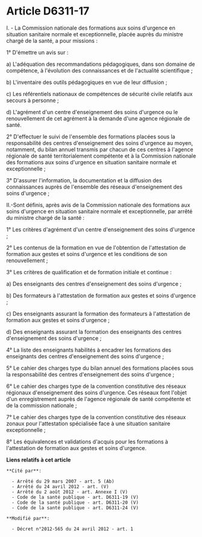 # Article D6311-17

I. - La Commission nationale des formations aux soins d'urgence en situation sanitaire normale et exceptionnelle, placée
auprès du ministre chargé de la santé, a pour missions : 

1° D'émettre un avis sur : 

a) L'adéquation des recommandations pédagogiques, dans son domaine de compétence, à l'évolution des connaissances et de
l'actualité scientifique ; 

b) L'inventaire des outils pédagogiques en vue de leur diffusion ; 

c) Les référentiels nationaux de compétences de sécurité civile relatifs aux secours à personne ; 

d) L'agrément d'un centre d'enseignement des soins d'urgence ou le renouvellement de cet agrément à la demande d'une agence
régionale de santé. 

2° D'effectuer le suivi de l'ensemble des formations placées sous la responsabilité des centres d'enseignement des soins
d'urgence au moyen, notamment, du bilan annuel transmis par chacun de ces centres à l'agence régionale de santé
territorialement compétente et à la Commission nationale des formations aux soins d'urgence en situation sanitaire normale et
exceptionnelle ; 

3° D'assurer l'information, la documentation et la diffusion des connaissances auprès de l'ensemble des réseaux
d'enseignement des soins d'urgence ; 

II.-Sont définis, après avis de la Commission nationale des formations aux soins d'urgence en situation sanitaire normale et
exceptionnelle, par arrêté du ministre chargé de la santé : 

1° Les critères d'agrément d'un centre d'enseignement des soins d'urgence ; 

2° Les contenus de la formation en vue de l'obtention de l'attestation de formation aux gestes et soins d'urgence et les
conditions de son renouvellement ; 

3° Les critères de qualification et de formation initiale et continue : 

a) Des enseignants des centres d'enseignement des soins d'urgence ; 

b) Des formateurs à l'attestation de formation aux gestes et soins d'urgence ; 

c) Des enseignants assurant la formation des formateurs à l'attestation de formation aux gestes et soins d'urgence ; 

d) Des enseignants assurant la formation des enseignants des centres d'enseignement des soins d'urgence ; 

4° La liste des enseignants habilités à encadrer les formations des enseignants des centres d'enseignement des soins
d'urgence ; 

5° Le cahier des charges type du bilan annuel des formations placées sous la responsabilité des centres d'enseignement des
soins d'urgence ; 

6° Le cahier des charges type de la convention constitutive des réseaux régionaux d'enseignement des soins d'urgence. Ces
réseaux font l'objet d'un enregistrement auprès de l'agence régionale de santé compétente et de la commission nationale ; 

7° Le cahier des charges type de la convention constitutive des réseaux zonaux pour l'attestation spécialisée face à une
situation sanitaire exceptionnelle ; 

8° Les équivalences et validations d'acquis pour les formations à l'attestation de formation aux gestes et soins d'urgence.

**Liens relatifs à cet article**

	**Cité par**:

	  - Arrêté du 29 mars 2007 - art. 5 (Ab)
	  - Arrêté du 24 avril 2012 - art. (V)
	  - Arrêté du 2 août 2012 - art. Annexe I (V)
	  - Code de la santé publique - art. D6311-19 (V)
	  - Code de la santé publique - art. D6311-20 (V)
	  - Code de la santé publique - art. D6311-24 (V)

	**Modifié par**:

	  - Décret n°2012-565 du 24 avril 2012 - art. 1
